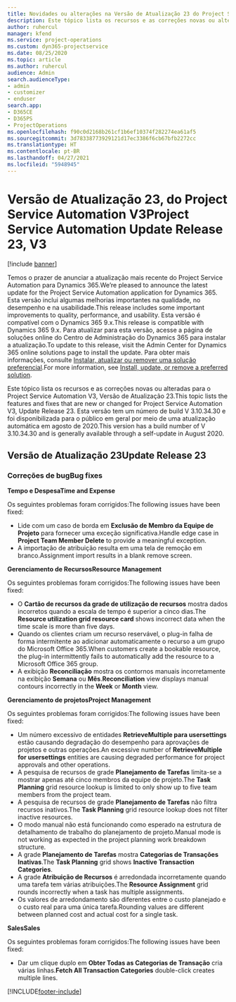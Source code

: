```yaml
---
title: Novidades ou alterações na Versão de Atualização 23 do Project Service Automation V3
description: Este tópico lista os recursos e as correções novas ou alteradas disponíveis na Versão de Atualização 23 do Project Service Automation V3.
author: ruhercul
manager: kfend
ms.service: project-operations
ms.custom: dyn365-projectservice
ms.date: 08/25/2020
ms.topic: article
ms.author: ruhercul
audience: Admin
search.audienceType:
- admin
- customizer
- enduser
search.app:
- D365CE
- D365PS
- ProjectOperations
ms.openlocfilehash: f90c0d2168b261cf1b6ef10374f282274ea61af5
ms.sourcegitcommit: 3d78338773929121d17ec3386f6cb67bfb2272cc
ms.translationtype: HT
ms.contentlocale: pt-BR
ms.lasthandoff: 04/27/2021
ms.locfileid: "5948945"
---
```

# <a name="project-service-automation-update-release-23-v3"></a><span data-ttu-id="ae2ac-103">Versão de Atualização 23, do Project Service Automation V3</span><span class="sxs-lookup"><span data-stu-id="ae2ac-103">Project Service Automation Update Release 23, V3</span></span>

[!include [banner](../includes/psa-now-project-operations.md)]

<span data-ttu-id="ae2ac-104">Temos o prazer de anunciar a atualização mais recente do Project Service Automation para Dynamics 365.</span><span class="sxs-lookup"><span data-stu-id="ae2ac-104">We’re pleased to announce the latest update for the Project Service Automation application for Dynamics 365.</span></span> <span data-ttu-id="ae2ac-105">Esta versão inclui algumas melhorias importantes na qualidade, no desempenho e na usabilidade.</span><span class="sxs-lookup"><span data-stu-id="ae2ac-105">This release includes some important improvements to quality, performance, and usability.</span></span> <span data-ttu-id="ae2ac-106">Esta versão é compatível com o Dynamics 365 9.x.</span><span class="sxs-lookup"><span data-stu-id="ae2ac-106">This release is compatible with Dynamics 365 9.x.</span></span> <span data-ttu-id="ae2ac-107">Para atualizar para esta versão, acesse a página de soluções online do Centro de Administração do Dynamics 365 para instalar a atualização.</span><span class="sxs-lookup"><span data-stu-id="ae2ac-107">To update to this release, visit the Admin Center for Dynamics 365 online solutions page to install the update.</span></span> <span data-ttu-id="ae2ac-108">Para obter mais informações, consulte [Instalar, atualizar ou remover uma solução preferencial](/power-platform/admin/install-remove-preferred-solution).</span><span class="sxs-lookup"><span data-stu-id="ae2ac-108">For more information, see [Install, update, or remove a preferred solution](/power-platform/admin/install-remove-preferred-solution).</span></span>

<span data-ttu-id="ae2ac-109">Este tópico lista os recursos e as correções novas ou alteradas para o Project Service Automation V3, Versão de Atualização 23.</span><span class="sxs-lookup"><span data-stu-id="ae2ac-109">This topic lists the features and fixes that are new or changed for Project Service Automation V3, Update Release 23.</span></span> <span data-ttu-id="ae2ac-110">Esta versão tem um número de build V 3.10.34.30 e foi disponibilizada para o público em geral por meio de uma atualização automática em agosto de 2020.</span><span class="sxs-lookup"><span data-stu-id="ae2ac-110">This version has a build number of V 3.10.34.30 and is generally available through a self-update in August 2020.</span></span>

## <a name="update-release-23"></a><span data-ttu-id="ae2ac-111">Versão de Atualização 23</span><span class="sxs-lookup"><span data-stu-id="ae2ac-111">Update Release 23</span></span>

### <a name="bug-fixes"></a><span data-ttu-id="ae2ac-112">Correções de bug</span><span class="sxs-lookup"><span data-stu-id="ae2ac-112">Bug fixes</span></span>

<span data-ttu-id="ae2ac-113">**Tempo e Despesa**</span><span class="sxs-lookup"><span data-stu-id="ae2ac-113">**Time and Expense**</span></span>

<span data-ttu-id="ae2ac-114">Os seguintes problemas foram corrigidos:</span><span class="sxs-lookup"><span data-stu-id="ae2ac-114">The following issues have been fixed:</span></span>
- <span data-ttu-id="ae2ac-115">Lide com um caso de borda em **Exclusão de Membro da Equipe de Projeto** para fornecer uma exceção significativa.</span><span class="sxs-lookup"><span data-stu-id="ae2ac-115">Handle edge case in **Project Team Member Delete** to provide a meaningful exception.</span></span>
- <span data-ttu-id="ae2ac-116">A importação de atribuição resulta em uma tela de remoção em branco.</span><span class="sxs-lookup"><span data-stu-id="ae2ac-116">Assignment import results in a blank remove screen.</span></span>

<span data-ttu-id="ae2ac-117">**Gerenciamento de Recursos**</span><span class="sxs-lookup"><span data-stu-id="ae2ac-117">**Resource Management**</span></span>

<span data-ttu-id="ae2ac-118">Os seguintes problemas foram corrigidos:</span><span class="sxs-lookup"><span data-stu-id="ae2ac-118">The following issues have been fixed:</span></span>

- <span data-ttu-id="ae2ac-119">O **Cartão de recursos da grade de utilização de recursos** mostra dados incorretos quando a escala de tempo é superior a cinco dias.</span><span class="sxs-lookup"><span data-stu-id="ae2ac-119">The **Resource utilization grid resource card** shows incorrect data when the time scale is more than five days.</span></span>
- <span data-ttu-id="ae2ac-120">Quando os clientes criam um recurso reservável, o plug-in falha de forma intermitente ao adicionar automaticamente o recurso a um grupo do Microsoft Office 365.</span><span class="sxs-lookup"><span data-stu-id="ae2ac-120">When customers create a bookable resource, the plug-in intermittently fails to automatically add the resource to a Microsoft Office 365 group.</span></span>
- <span data-ttu-id="ae2ac-121">A exibição **Reconciliação** mostra os contornos manuais incorretamente na exibição **Semana** ou **Mês**.</span><span class="sxs-lookup"><span data-stu-id="ae2ac-121">**Reconciliation** view displays manual contours incorrectly in the **Week** or **Month** view.</span></span>

<span data-ttu-id="ae2ac-122">**Gerenciamento de projetos**</span><span class="sxs-lookup"><span data-stu-id="ae2ac-122">**Project Management**</span></span>

<span data-ttu-id="ae2ac-123">Os seguintes problemas foram corrigidos:</span><span class="sxs-lookup"><span data-stu-id="ae2ac-123">The following issues have been fixed:</span></span>

- <span data-ttu-id="ae2ac-124">Um número excessivo de entidades **RetrieveMultiple para usersettings** estão causando degradação do desempenho para aprovações de projetos e outras operações.</span><span class="sxs-lookup"><span data-stu-id="ae2ac-124">An excessive number of **RetrieveMultiple for usersettings** entities are causing degraded performance for project approvals and other operations.</span></span>
- <span data-ttu-id="ae2ac-125">A pesquisa de recursos de grade **Planejamento de Tarefas** limita-se a mostrar apenas até cinco membros da equipe de projeto.</span><span class="sxs-lookup"><span data-stu-id="ae2ac-125">The **Task Planning** grid resource lookup is limited to only show up to five team members from the project team.</span></span> 
- <span data-ttu-id="ae2ac-126">A pesquisa de recursos de grade **Planejamento de Tarefas** não filtra recursos inativos.</span><span class="sxs-lookup"><span data-stu-id="ae2ac-126">The **Task Planning** grid resource lookup does not filter inactive resources.</span></span>
- <span data-ttu-id="ae2ac-127">O modo manual não está funcionando como esperado na estrutura de detalhamento de trabalho do planejamento de projeto.</span><span class="sxs-lookup"><span data-stu-id="ae2ac-127">Manual mode is not working as expected in the project planning work breakdown structure.</span></span>
- <span data-ttu-id="ae2ac-128">A grade **Planejamento de Tarefas** mostra **Categorias de Transações Inativas**.</span><span class="sxs-lookup"><span data-stu-id="ae2ac-128">The **Task Planning** grid shows **Inactive Transaction Categories**.</span></span>
- <span data-ttu-id="ae2ac-129">A grade **Atribuição de Recursos** é arredondada incorretamente quando uma tarefa tem várias atribuições.</span><span class="sxs-lookup"><span data-stu-id="ae2ac-129">The **Resource Assignment** grid rounds incorrectly when a task has multiple assignments.</span></span>
- <span data-ttu-id="ae2ac-130">Os valores de arredondamento são diferentes entre o custo planejado e o custo real para uma única tarefa.</span><span class="sxs-lookup"><span data-stu-id="ae2ac-130">Rounding values are different between planned cost and actual cost for a single task.</span></span>

<span data-ttu-id="ae2ac-131">**Sales**</span><span class="sxs-lookup"><span data-stu-id="ae2ac-131">**Sales**</span></span>

<span data-ttu-id="ae2ac-132">Os seguintes problemas foram corrigidos:</span><span class="sxs-lookup"><span data-stu-id="ae2ac-132">The following issues have been fixed:</span></span>

- <span data-ttu-id="ae2ac-133">Dar um clique duplo em **Obter Todas as Categorias de Transação** cria várias linhas.</span><span class="sxs-lookup"><span data-stu-id="ae2ac-133">**Fetch All Transaction Categories** double-click creates multiple lines.</span></span>


[!INCLUDE[footer-include](../includes/footer-banner.md)]